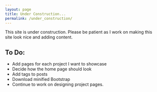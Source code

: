 ```yaml
---
layout: page
title: Under Construction...
permalink: /under_construction/
---
```

This site is under construction. Please be patient as I work on making this
site look nice and adding content.

## To Do:

* Add pages for each project I want to showcase
* Decide how the home page should look
* Add tags to posts
* Download minified Bootstrap
* Continue to work on designing project pages.
